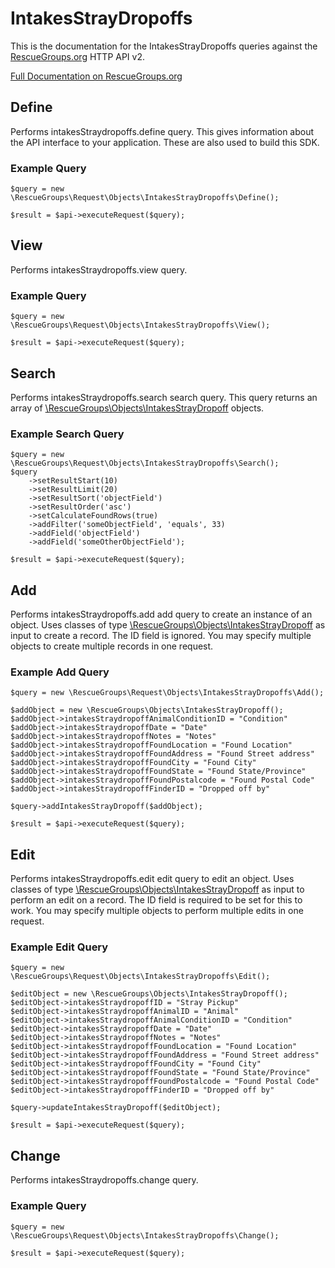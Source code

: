 # IntakesStrayDropoffs

This is the documentation for the IntakesStrayDropoffs queries against the [RescueGroups.org](https://www.rescuegroups.org/) HTTP API v2.

[Full Documentation on RescueGroups.org](https://userguide.rescuegroups.org/display/APIDG/Object+definitions#Objectdefinitions-intakesStraydropoffs)

## Define






Performs intakesStraydropoffs.define query. This gives information about the API interface to your application. These are also used to build this SDK.

### Example Query

    $query = new \RescueGroups\Request\Objects\IntakesStrayDropoffs\Define();

    $result = $api->executeRequest($query);


## View







Performs intakesStraydropoffs.view query.

### Example Query

    $query = new \RescueGroups\Request\Objects\IntakesStrayDropoffs\View();

    $result = $api->executeRequest($query);


## Search

Performs intakesStraydropoffs.search search query. This query returns an array of [\RescueGroups\Objects\IntakesStrayDropoff](../../src/Objects/IntakesStrayDropoff.php) objects.

### Example Search Query

    $query = new \RescueGroups\Request\Objects\IntakesStrayDropoffs\Search();
    $query
        ->setResultStart(10)
        ->setResultLimit(20)
        ->setResultSort('objectField')
        ->setResultOrder('asc')
        ->setCalculateFoundRows(true)
        ->addFilter('someObjectField', 'equals', 33)
        ->addField('objectField')
        ->addField('someOtherObjectField');

    $result = $api->executeRequest($query);







## Add




Performs intakesStraydropoffs.add add query to create an instance of an object. Uses classes of type [\RescueGroups\Objects\IntakesStrayDropoff](../../src/Objects/IntakesStrayDropoff.php) as input to create a record. The ID field is ignored. You may specify multiple objects to create multiple records in one request.

### Example Add Query

    $query = new \RescueGroups\Request\Objects\IntakesStrayDropoffs\Add();

    $addObject = new \RescueGroups\Objects\IntakesStrayDropoff();
    $addObject->intakesStraydropoffAnimalConditionID = "Condition"
    $addObject->intakesStraydropoffDate = "Date"
    $addObject->intakesStraydropoffNotes = "Notes"
    $addObject->intakesStraydropoffFoundLocation = "Found Location"
    $addObject->intakesStraydropoffFoundAddress = "Found Street address"
    $addObject->intakesStraydropoffFoundCity = "Found City"
    $addObject->intakesStraydropoffFoundState = "Found State/Province"
    $addObject->intakesStraydropoffFoundPostalcode = "Found Postal Code"
    $addObject->intakesStraydropoffFinderID = "Dropped off by"

    $query->addIntakesStrayDropoff($addObject);

    $result = $api->executeRequest($query);




## Edit



Performs intakesStraydropoffs.edit edit query to edit an object. Uses classes of type [\RescueGroups\Objects\IntakesStrayDropoff](../../src/Objects/IntakesStrayDropoff.php) as input to perform an edit on a record. The ID field is required to be set for this to work. You may specify multiple objects to perform multiple edits in one request.

### Example Edit Query

    $query = new \RescueGroups\Request\Objects\IntakesStrayDropoffs\Edit();

    $editObject = new \RescueGroups\Objects\IntakesStrayDropoff();
    $editObject->intakesStraydropoffID = "Stray Pickup"
    $editObject->intakesStraydropoffAnimalID = "Animal"
    $editObject->intakesStraydropoffAnimalConditionID = "Condition"
    $editObject->intakesStraydropoffDate = "Date"
    $editObject->intakesStraydropoffNotes = "Notes"
    $editObject->intakesStraydropoffFoundLocation = "Found Location"
    $editObject->intakesStraydropoffFoundAddress = "Found Street address"
    $editObject->intakesStraydropoffFoundCity = "Found City"
    $editObject->intakesStraydropoffFoundState = "Found State/Province"
    $editObject->intakesStraydropoffFoundPostalcode = "Found Postal Code"
    $editObject->intakesStraydropoffFinderID = "Dropped off by"

    $query->updateIntakesStrayDropoff($editObject);

    $result = $api->executeRequest($query);





## Change







Performs intakesStraydropoffs.change query.

### Example Query

    $query = new \RescueGroups\Request\Objects\IntakesStrayDropoffs\Change();

    $result = $api->executeRequest($query);


